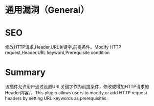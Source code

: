 # 通用漏洞（General）
# SEO
修改HTTP请求,Header,URL关键字,前提条件。Modify HTTP request,Header,URL keyword,Prerequisite condition
# Summary
该插件允许用户通过设置URL关键字作为前提条件，修改或增加HTTP请求的Header内容。。This plugin allows users to modify or add HTTP request headers by setting URL keywords as prerequisites.
